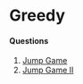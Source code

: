 # Greedy

#### Questions
1. [Jump Game](/leetcode-note/content/leetcode/questions/jump_game.html)
2. [Jump Game II](/leetcode-note/content/leetcode/questions/jump_game_ii.html)
